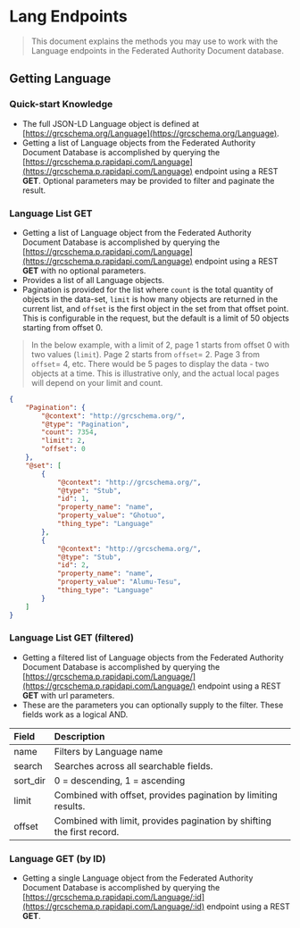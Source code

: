 # Lang Endpoints

> This document explains the methods you may use to work with the Language endpoints in the Federated Authority Document database.

## Getting Language

### Quick-start Knowledge

* The full JSON-LD Language object is defined at [https://grcschema.org/Language](https://grcschema.org/Language).
* Getting a list of Language objects from the Federated Authority Document Database is accomplished by querying the [https://grcschema.p.rapidapi.com/Language](https://grcschema.p.rapidapi.com/Language) endpoint using a REST **GET**. Optional parameters may be provided to filter and paginate the result.

### Language List GET

* Getting a list of Language object from the Federated Authority Document Database is accomplished by querying the [https://grcschema.p.rapidapi.com/Language](https://grcschema.p.rapidapi.com/Language) endpoint using a REST **GET** with no optional parameters.
* Provides a list of all Language objects.
* Pagination is provided for the list where `count` is the total quantity of objects in the data-set, `limit` is how many objects are returned in the current list, and `offset` is the first object in the set from that offset point. This is configurable in the request, but the default is a limit of 50 objects starting from offset 0.

> In the below example, with a limit of 2, page 1 starts from offset 0 with two values (`limit`). Page 2 starts from `offset`= 2. Page 3 from `offset`= 4, etc. There would be 5 pages to display the data - two objects at a time. This is illustrative only, and the actual local pages will depend on your limit and count.

```json
{
    "Pagination": {
        "@context": "http://grcschema.org/",
        "@type": "Pagination",
        "count": 7354,
        "limit": 2,
        "offset": 0
    },
    "@set": [
        {
            "@context": "http://grcschema.org/",
            "@type": "Stub",
            "id": 1,
            "property_name": "name",
            "property_value": "Ghotuo",
            "thing_type": "Language"
        },
        {
            "@context": "http://grcschema.org/",
            "@type": "Stub",
            "id": 2,
            "property_name": "name",
            "property_value": "Alumu-Tesu",
            "thing_type": "Language"
        }
    ]
}
```

### Language List GET (filtered)

* Getting a filtered list of Language objects from the Federated Authority Document Database is accomplished by querying the [https://grcschema.p.rapidapi.com/Language/](https://grcschema.p.rapidapi.com/Language/) endpoint using a REST **GET** with url parameters.
* These are the parameters you can optionally supply to the filter. These fields work as a logical AND.

| Field | Description |
| :--- | :--- |
| name | Filters by Language name |
| search | Searches across all searchable fields. |
| sort_dir | 0 = descending, 1 = ascending |
| limit | Combined with offset, provides pagination by limiting results. |
| offset | Combined with limit, provides pagination by shifting the first record. |

### Language GET (by ID)

* Getting a single Language object from the Federated Authority Document Database is accomplished by querying the [https://grcschema.p.rapidapi.com/Language/:id](https://grcschema.p.rapidapi.com/Language/:id) endpoint using a REST **GET**.
